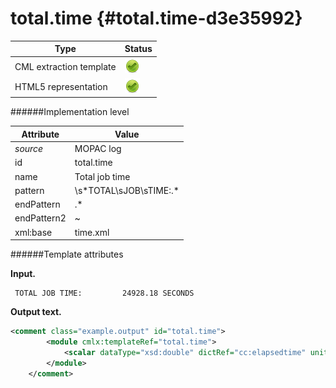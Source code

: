 # total.time {#total.time-d3e35992}


| Type                                                                                                                                                | Status                                                                                                                                              |
|----|----|
| CML extraction template                                                                                                                             | ![](/imgs/Total.png)                                                                                                                                |
| HTML5 representation                                                                                                                                | ![](/imgs/Total.png)                                                                                                                                |

######Implementation level

| Attribute                                                                                                                                           | Value                                                                                                                                               |
|----|----|
| *source*                                                                                                                                            | MOPAC log                                                                                                                                           |
| id                                                                                                                                                  | total.time                                                                                                                                          |
| name                                                                                                                                                | Total job time                                                                                                                                      |
| pattern                                                                                                                                             | \\s\*TOTAL\\sJOB\\sTIME:.\*                                                                                                                         |
| endPattern                                                                                                                                          | .\*                                                                                                                                                 |
| endPattern2                                                                                                                                         | \~                                                                                                                                                  |
| xml:base                                                                                                                                            | time.xml                                                                                                                                            |

######Template attributes

**Input.**

     TOTAL JOB TIME:         24928.18 SECONDS

        

**Output text.**

```xml
<comment class="example.output" id="total.time">
        <module cmlx:templateRef="total.time">
            <scalar dataType="xsd:double" dictRef="cc:elapsedtime" units="si:s">24928.18</scalar>
        </module>
    </comment>
```
